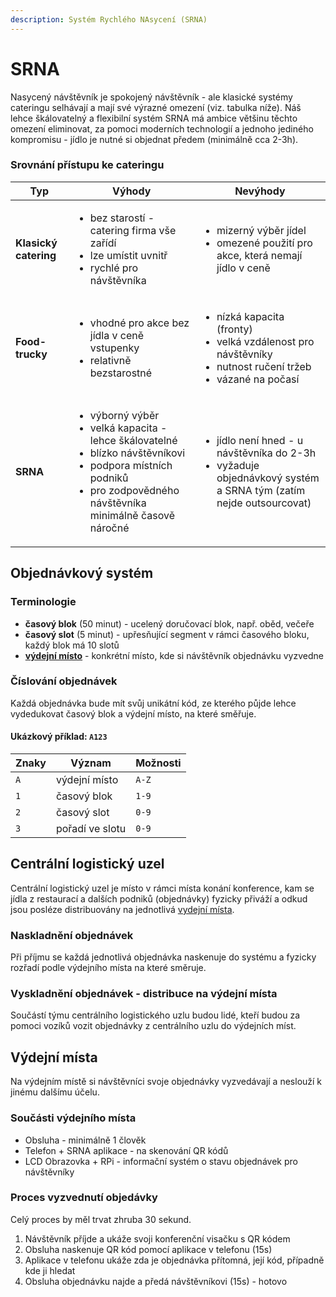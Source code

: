 ```yaml
---
description: Systém Rychlého NAsycení (SRNA)
---
```


# SRNA

Nasycený návštěvník je spokojený návštěvník - ale klasické systémy cateringu selhávají a mají své výrazné omezení (viz. tabulka níže). Náš lehce škálovatelný a flexibilní systém SRNA má ambice většinu těchto omezení eliminovat, za pomoci moderních technologií a jednoho jediného kompromisu - jídlo je nutné si objednat předem (minimálně cca 2-3h).

### Srovnání přístupu ke cateringu

| Typ                   | Výhody                                                                                                                                                                                                  | Nevýhody                                                                                                                                 |
| --------------------- | ------------------------------------------------------------------------------------------------------------------------------------------------------------------------------------------------------- | ---------------------------------------------------------------------------------------------------------------------------------------- |
| **Klasický catering** | <ul><li>bez starostí - catering firma vše zařídí</li><li>lze umístit uvnitř</li><li>rychlé pro návštěvníka</li></ul>                                                                                    | <ul><li>mizerný výběr jídel</li><li>omezené použití pro akce, která nemají jídlo v ceně </li></ul>                                       |
| **Food-trucky**       | <ul><li>vhodné pro akce bez jídla v ceně vstupenky</li><li>relativně bezstarostné</li></ul>                                                                                                             | <ul><li>nízká kapacita (fronty)</li><li>velká vzdálenost pro návštěvníky</li><li>nutnost ručení tržeb</li><li>vázané na počasí</li></ul> |
| **SRNA**              | <ul><li>výborný výběr</li><li>velká kapacita - lehce škálovatelné</li><li>blízko návštěvníkovi</li><li>podpora místních podniků</li><li>pro zodpovědného návštěvníka minimálně časově náročné</li></ul> | <ul><li>jídlo není hned - u návštěvníka do 2-3h</li><li>vyžaduje objednávkový systém a SRNA tým (zatím nejde outsourcovat)</li></ul>     |

## Objednávkový systém

### Terminologie

* **časový blok** (50 minut) - ucelený doručovací blok, např. oběd, večeře
* **časový slot** (5 minut) - upřesňující segment v rámci časového bloku, každý blok má 10 slotů
* [**výdejní místo**](srna.md#vydejni-mista) - konkrétní místo, kde si návštěvník objednávku vyzvedne

### Číslování objednávek

Každá objednávka bude mít svůj unikátní kód, ze kterého půjde lehce vydedukovat časový blok a výdejní místo, na které směřuje.

#### Ukázkový příklad: `A123`

| Znaky | Význam          | Možnosti |
| ----- | --------------- | -------- |
| `A`   | výdejní místo   | `A-Z`    |
| `1`   | časový blok     | `1-9`    |
| `2`   | časový slot     | `0-9`    |
| `3`   | pořadí ve slotu | `0-9`    |

## Centrální logistický uzel

Centrální logistický uzel je místo v rámci místa konání konference, kam se jídla z restaurací a dalších podniků (objednávky) fyzicky přiváží a odkud jsou posléze distribuovány na jednotlivá [vydejní místa](srna.md#odberove-mista).

### Naskladnění objednávek

Při příjmu se každá jednotlivá objednávka naskenuje do systému a fyzicky rozřadí podle výdejního místa na které směruje.

### Vyskladnění objednávek - distribuce na výdejní místa

Součástí týmu centrálního logistického uzlu budou lidé, kteří budou za pomoci vozíků vozit objednávky z centrálního uzlu do výdejních míst.

## Výdejní místa

Na výdejním místě si návštěvníci svoje objednávky vyzvedávají a neslouží k jinému dalšímu účelu.

### Součásti výdejního místa

* Obsluha - minimálně 1 člověk
* Telefon + SRNA aplikace - na skenování QR kódů
* LCD Obrazovka + RPi - informační systém o stavu objednávek pro návštěvníky

### Proces vyzvednutí objedávky

Celý proces by měl trvat zhruba 30 sekund.

1. Návštěvník příjde a ukáže svoji konferenční visačku s QR kódem
2. Obsluha naskenuje QR kód pomocí aplikace v telefonu (15s)
3. Aplikace v telefonu ukáže zda je objednávka přítomná, její kód, případně kde ji hledat
4. Obsluha objednávku najde a předá návštěvníkovi (15s) - hotovo&#x20;



